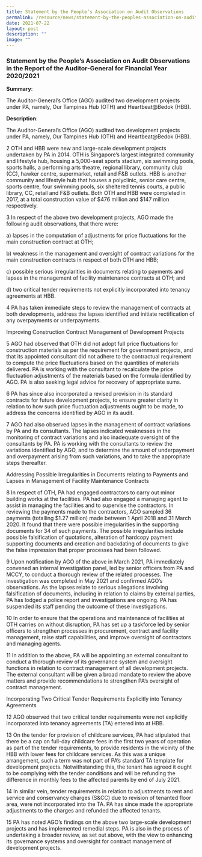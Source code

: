 ```yaml
---
title: Statement by the People’s Association on Audit Observations
permalink: /resource/news/statement-by-the-peoples-association-on-audit-observations/
date: 2021-07-22
layout: post
description: ""
image: ""
---
```

### Statement by the People’s Association on Audit Observations in  the Report of the Auditor-General for Financial Year 2020/2021 

**Summary**: 

The Auditor-General’s Office (AGO) audited two development projects under PA, namely, Our Tampines Hub (OTH) and Heartbeat@Bedok (HBB).  


**Description**: 

The Auditor-General’s Office (AGO) audited two development projects under PA, namely, Our Tampines Hub (OTH) and Heartbeat@Bedok (HBB).  

 

2    OTH and HBB were new and large-scale development projects undertaken by PA in 2014. OTH is Singapore’s largest integrated community and lifestyle hub, housing a 5,000-seat sports stadium, six swimming pools, sports halls, a performing arts theatre, regional library, community club (CC), hawker centre, supermarket, retail and F&B outlets. HBB is another community and lifestyle hub that houses a polyclinic, senior care centre, sports centre, four swimming pools, six sheltered tennis courts, a public library, CC, retail and F&B outlets. Both OTH and HBB were completed in 2017, at a total construction value of $476 million and $147 million respectively.  

 

3    In respect of the above two development projects, AGO made the following audit observations, that there were: 

 

a) lapses in the computation of adjustments for price fluctuations for the main construction contract at OTH; 

 

b) weakness in the management and oversight of contract variations for the main construction contracts in respect of both OTH and HBB; 

 

c) possible serious irregularities in documents relating to payments and lapses in the management of facility maintenance contracts at OTH; and 

 

d) two critical tender requirements not explicitly incorporated into tenancy agreements at HBB. 

 

4    PA has taken immediate steps to review the management of contracts at both developments, address the lapses identified and initiate rectification of any overpayments or underpayments.  

 

Improving Construction Contract Management of Development Projects 

 

5    AGO had observed that OTH did not adopt full price fluctuations for construction materials as per the requirement for government projects, and that its appointed consultant did not adhere to the contractual requirement to compute the price fluctuations based on the quantities of materials delivered. PA is working with the consultant to recalculate the price fluctuation adjustments of the materials based on the formula identified by AGO. PA is also seeking legal advice for recovery of appropriate sums.  

 

6    PA has since also incorporated a revised provision in its standard contracts for future development projects, to ensure greater clarity in relation to how such price fluctuation adjustments ought to be made, to address the concerns identified by AGO in its audit.   

 

7    AGO had also observed lapses in the management of contract variations by PA and its consultants. The lapses indicated weaknesses in the monitoring of contract variations and also inadequate oversight of the consultants by PA. PA is working with the consultants to review the variations identified by AGO, and to determine the amount of underpayment and overpayment arising from such variations, and to take the appropriate steps thereafter.  

 

Addressing Possible Irregularities in Documents relating to Payments and Lapses in Management of Facility Maintenance Contracts  

 

8    In respect of OTH, PA had engaged contractors to carry out minor building works at the facilities. PA had also engaged a managing agent to assist in managing the facilities and to supervise the contractors. In reviewing the payments made to the contractors, AGO sampled 36 payments (totalling $1.27 million) made between 1 April 2018 and 31 March 2020. It found that there were possible irregularities in the supporting documents for 34 of such payments. The possible irregularities include possible falsification of quotations, alteration of hardcopy payment supporting documents and creation and backdating of documents to give the false impression that proper processes had been followed.  

 

9    Upon notification by AGO of the above in March 2021, PA immediately convened an internal investigation panel, led by senior officers from PA and MCCY, to conduct a thorough review of the related processes. The investigation was completed in May 2021 and confirmed AGO’s observations. As the lapses relate to serious allegations involving falsification of documents, including in relation to claims by external parties, PA has lodged a police report and investigations are ongoing. PA has suspended its staff pending the outcome of these investigations.  

 

10    In order to ensure that the operations and maintenance of facilities at OTH carries on without disruption, PA has set up a taskforce led by senior officers to strengthen processes in procurement, contract and facility management, raise staff capabilities, and improve oversight of contractors and managing agents.  

 

11    In addition to the above, PA will be appointing an external consultant to conduct a thorough review of its governance system and oversight functions in relation to contract management of all development projects. The external consultant will be given a broad mandate to review the above matters and provide recommendations to strengthen PA’s oversight of contract management. 

 

Incorporating Two Critical Tender Requirements Explicitly into Tenancy Agreements 

 

12    AGO observed that two critical tender requirements were not explicitly incorporated into tenancy agreements (TA) entered into at HBB.  

 

13    On the tender for provision of childcare services, PA had stipulated that there be a cap on full-day childcare fees in the first two years of operation as part of the tender requirements, to provide residents in the vicinity of the HBB with lower fees for childcare services.  As this was a unique arrangement, such a term was not part of PA’s standard TA template for development projects.  Notwithstanding this, the tenant has agreed it ought to be complying with the tender conditions and will be refunding the difference in monthly fees to the affected parents by end of July 2021.  

 

14    In similar vein, tender requirements in relation to adjustments to rent and service and conservancy charges (S&CC) due to revision of tenanted floor area, were not incorporated into the TA. PA has since made the appropriate adjustments to the charges and refunded the affected tenants.  

 

15    PA has noted AGO’s findings on the above two large-scale development projects and has implemented remedial steps. PA is also in the process of undertaking a broader review, as set out above, with the view to enhancing its governance systems and oversight for contract management of development projects.